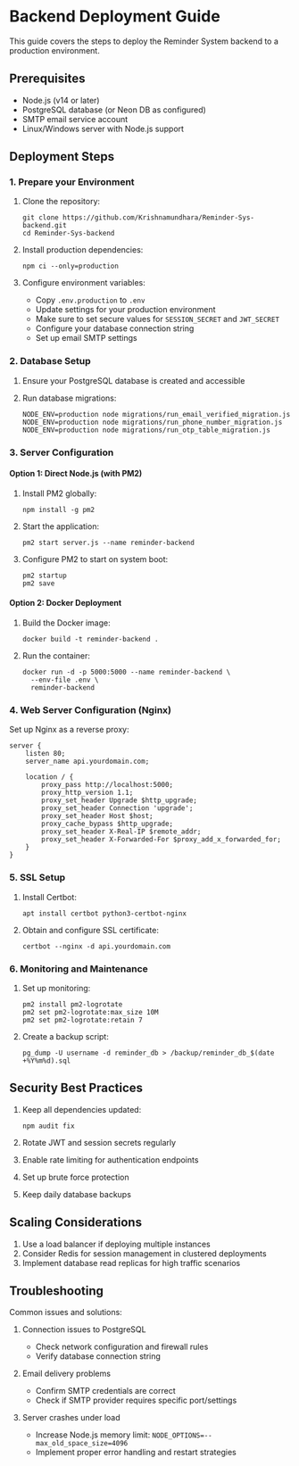 # Backend Deployment Guide

This guide covers the steps to deploy the Reminder System backend to a production environment.

## Prerequisites

- Node.js (v14 or later)
- PostgreSQL database (or Neon DB as configured)
- SMTP email service account
- Linux/Windows server with Node.js support

## Deployment Steps

### 1. Prepare your Environment

1. Clone the repository:
   ```
   git clone https://github.com/Krishnamundhara/Reminder-Sys-backend.git
   cd Reminder-Sys-backend
   ```

2. Install production dependencies:
   ```
   npm ci --only=production
   ```

3. Configure environment variables:
   - Copy `.env.production` to `.env`
   - Update settings for your production environment
   - Make sure to set secure values for `SESSION_SECRET` and `JWT_SECRET`
   - Configure your database connection string
   - Set up email SMTP settings

### 2. Database Setup

1. Ensure your PostgreSQL database is created and accessible
   
2. Run database migrations:
   ```
   NODE_ENV=production node migrations/run_email_verified_migration.js
   NODE_ENV=production node migrations/run_phone_number_migration.js
   NODE_ENV=production node migrations/run_otp_table_migration.js
   ```

### 3. Server Configuration

#### Option 1: Direct Node.js (with PM2)

1. Install PM2 globally:
   ```
   npm install -g pm2
   ```

2. Start the application:
   ```
   pm2 start server.js --name reminder-backend
   ```

3. Configure PM2 to start on system boot:
   ```
   pm2 startup
   pm2 save
   ```

#### Option 2: Docker Deployment

1. Build the Docker image:
   ```
   docker build -t reminder-backend .
   ```

2. Run the container:
   ```
   docker run -d -p 5000:5000 --name reminder-backend \
     --env-file .env \
     reminder-backend
   ```

### 4. Web Server Configuration (Nginx)

Set up Nginx as a reverse proxy:

```nginx
server {
    listen 80;
    server_name api.yourdomain.com;

    location / {
        proxy_pass http://localhost:5000;
        proxy_http_version 1.1;
        proxy_set_header Upgrade $http_upgrade;
        proxy_set_header Connection 'upgrade';
        proxy_set_header Host $host;
        proxy_cache_bypass $http_upgrade;
        proxy_set_header X-Real-IP $remote_addr;
        proxy_set_header X-Forwarded-For $proxy_add_x_forwarded_for;
    }
}
```

### 5. SSL Setup

1. Install Certbot:
   ```
   apt install certbot python3-certbot-nginx
   ```

2. Obtain and configure SSL certificate:
   ```
   certbot --nginx -d api.yourdomain.com
   ```

### 6. Monitoring and Maintenance

1. Set up monitoring:
   ```
   pm2 install pm2-logrotate
   pm2 set pm2-logrotate:max_size 10M
   pm2 set pm2-logrotate:retain 7
   ```

2. Create a backup script:
   ```
   pg_dump -U username -d reminder_db > /backup/reminder_db_$(date +%Y%m%d).sql
   ```

## Security Best Practices

1. Keep all dependencies updated:
   ```
   npm audit fix
   ```

2. Rotate JWT and session secrets regularly
3. Enable rate limiting for authentication endpoints
4. Set up brute force protection
5. Keep daily database backups

## Scaling Considerations

1. Use a load balancer if deploying multiple instances
2. Consider Redis for session management in clustered deployments
3. Implement database read replicas for high traffic scenarios

## Troubleshooting

Common issues and solutions:

1. Connection issues to PostgreSQL
   - Check network configuration and firewall rules
   - Verify database connection string

2. Email delivery problems
   - Confirm SMTP credentials are correct
   - Check if SMTP provider requires specific port/settings

3. Server crashes under load
   - Increase Node.js memory limit: `NODE_OPTIONS=--max_old_space_size=4096`
   - Implement proper error handling and restart strategies
